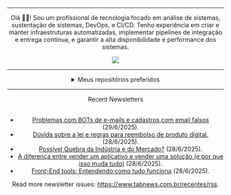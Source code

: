 <div align="center">
<hr>
<p>Olá 👋🏾! Sou um profissional de tecnologia focado em análise de sistemas, sustentação de sistemas, DevOps, e CI/CD. Tenho experiência em criar e manter infraestruturas automatizadas, implementar pipelines de integração e entrega contínua, e garantir a alta disponibilidade e performance dos sistemas.</p>
  <img src="https://media.giphy.com/media/yAGIvCiwPJn5C/giphy.gif">
<hr>
  <details>
  <summary>Meus repositórios preferidos</summary>
  <br />
  Alguns dos meus melhores repositórios:
  <br />
<br />
  <ul><li><a href=https://github.com/commitgeist/aluratube target="_blank" rel="noopener noreferrer">commitgeist/aluratube</a> (<b>0</b> ✨ and <b>0</b> 🍴): Aluratube - Desenvolvido durante a imersão React da Alura no final de 2022</li><li><a href=https://github.com/commitgeist/nlw-ia target="_blank" rel="noopener noreferrer">commitgeist/nlw-ia</a> (<b>0</b> ✨ and <b>0</b> 🍴): Projeto desenvolvido durante a NLW IA - Usando a API da OPENAI</li><li><a href=https://github.com/commitgeist/nlw-journey-ia target="_blank" rel="noopener noreferrer">commitgeist/nlw-journey-ia</a> (<b>0</b> ✨ and <b>0</b> 🍴): NLW IA - Agent de viagens usando python + langchain + GPT</li>
<li>More coming soon :).</li>
</ul>
  </details>
  <hr/>
    <summary>Recent Newsletters</summary>
  <br />
  <ul>
    <li><a href=https://www.tabnews.com.br/mlucascosta/problemas-com-bots-de-e-mails-e-cadastros-com-email-falsos target="_blank" rel="noopener noreferrer">Problemas com BOTs de e-mails e cadastros com email falsos</a> (29/6/2025).</li><li><a href=https://www.tabnews.com.br/Gaimo/duvida-sobre-a-lei-e-regras-para-reembolso-de-produto-digital target="_blank" rel="noopener noreferrer">Dúvida sobre a lei e regras para reembolso de produto digital.</a> (28/6/2025).</li><li><a href=https://www.tabnews.com.br/ghastlyblackcat/possivel-quebra-da-industria-e-do-mercado target="_blank" rel="noopener noreferrer">Possível Quebra da Indústria e do Mercado?</a> (28/6/2025).</li><li><a href=https://www.tabnews.com.br/joaomarcos/a-diferenca-entre-vender-um-aplicativo-e-vender-uma-solucao-e-por-que-isso-muda-tudo target="_blank" rel="noopener noreferrer">A diferença entre vender um aplicativo e vender uma solução (e por que isso muda tudo)</a> (28/6/2025).</li><li><a href=https://www.tabnews.com.br/pedrosoares/front-end-tools-entendendo-como-as-coisas-funcionam target="_blank" rel="noopener noreferrer">Front-End tools: Entendendo como tudo funciona</a> (28/6/2025).</li>
  </ul>
<p>Read more newsletter issues: <a href="https://www.tabnews.com.br/recentes/rss">https://www.tabnews.com.br/recentes/rss</a>.</p>
  </details>
